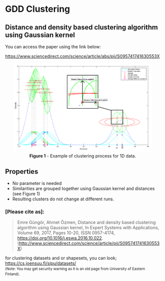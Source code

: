 # GDD Clustering
## Distance and density based clustering algorithm using Gaussian kernel
You can access the paper using the link below: 

https://www.sciencedirect.com/science/article/abs/pii/S095741741630553X

<p align="center">
<img  src="_img/ga.png" alt="GDDclusteringGA" width="450"/>
<br>
<strong>Figure 1</strong> - Example of clustering process for 1D data.
</p>


## Properties 
* No parameter is needed
* Similarities are grouped together using Gaussian kernel and distances (see Figure 1)
* Resulting clusters do not change at different runs.


### <strong>[Please cite as]:</strong>
>  Emre Güngör, Ahmet Özmen, Distance and density based clustering algorithm using Gaussian kernel, In Expert Systems with Applications, Volume 69, 2017, Pages 10-20, ISSN 0957-4174, https://doi.org/10.1016/j.eswa.2016.10.022.
(http://www.sciencedirect.com/science/article/pii/S095741741630553X)


for clustering datasets and or shapesets, you can look; <br>
https://cs.joensuu.fi/sipu/datasets/
<br>
<small>(Note: You may get security warning as it is an old page from University of Eastern Finland).</small>